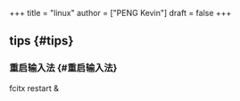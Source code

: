 +++
title = "linux"
author = ["PENG Kevin"]
draft = false
+++

## tips {#tips}


### 重启输入法 {#重启输入法}

fcitx restart &amp;
